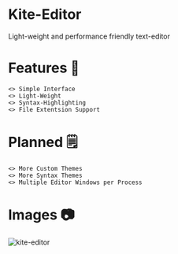 # Kite-Editor
Light-weight and performance friendly text-editor

# Features 🌟
    <> Simple Interface
    <> Light-Weight
    <> Syntax-Highlighting
    <> File Extentsion Support

# Planned 🗒️
    <> More Custom Themes
    <> More Syntax Themes
    <> Multiple Editor Windows per Process

# Images 📷

![kite-editor](https://user-images.githubusercontent.com/120422901/207165404-c89d93a3-fbc1-4a35-9b42-76c6195d9ae2.png)
